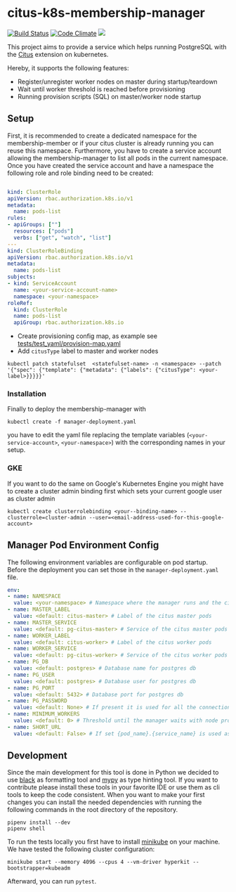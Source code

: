 # citus-k8s-membership-manager
[![Build Status](https://travis-ci.com/bakdata/citus-k8s-membership-manager.svg?branch=master)](https://travis-ci.com/bakdata/citus-k8s-membership-manager)
[![Code Climate](https://codeclimate.com/github/bakdata/citus-k8s-membership-manager/badges/gpa.svg)](https://codeclimate.com/github/bakdata/citus-k8s-membership-manager)
[![](https://img.shields.io/docker/automated/jrottenberg/ffmpeg.svg)](https://hub.docker.com/r/bakdata/citus-k8s-membership-manager)


This project aims to provide a service which helps running PostgreSQL with the [Citus](https://github.com/citusdata/citus) extension on kubernetes.

Hereby, it supports the following features:

- Register/unregister worker nodes on master during startup/teardown
- Wait until worker threshold is reached before provisioning
- Running provision scripts (SQL) on master/worker node startup

## Setup

First, it is recommended to create a dedicated namespace for the membership-member or if your citus cluster is already running you can reuse this namespace. Furthermore, you have to create a service account allowing the membership-manager to list all pods in the current namespace.
Once you have created the service account and have a namespace the following role and role binding need to be created:

```yaml

kind: ClusterRole
apiVersion: rbac.authorization.k8s.io/v1
metadata:
  name: pods-list
rules:
- apiGroups: [""]
  resources: ["pods"]
  verbs: ["get", "watch", "list"]
---
kind: ClusterRoleBinding
apiVersion: rbac.authorization.k8s.io/v1
metadata:
  name: pods-list
subjects:
- kind: ServiceAccount
  name: <your-service-account-name>
  namespace: <your-namespace>
roleRef:
  kind: ClusterRole
  name: pods-list
  apiGroup: rbac.authorization.k8s.io

```

- Create provisioning config map, as example see [tests/test\_yaml/provision-map.yaml](tests/test\_yaml/provision-map.yaml)
- Add `citusType` label to master and worker nodes
```
kubectl patch statefulset  <statefulset-name> -n <namespace> --patch '{"spec": {"template": {"metadata": {"labels": {"citusType": <your-label>}}}}}'
```


### Installation

Finally to deploy the membership-manager with 
```
kubectl create -f manager-deployment.yaml
``` 
you have to edit the yaml file replacing the template variables (`<your-service-account>`, `<your-namespace>`) with the corresponding names in your setup.


### GKE

If you want to do the same on Google's Kubernetes Engine you might have to create a cluster admin binding first which sets your current google user as cluster admin

```shell
kubectl create clusterrolebinding <your--binding-name> --clusterrole=cluster-admin --user=<email-address-used-for-this-google-account>
```

## Manager Pod Environment Config

The following environment variables are configurable on pod startup. Before the deployment you can set those in the `manager-deployment.yaml` file.

```yml
env:
- name: NAMESPACE
  value: <your-namespace> # Namespace where the manager runs and the citus cluster is supposed to be
- name: MASTER_LABEL
  value: <default: citus-master> # Label of the citus master pods
- name: MASTER_SERVICE
  value: <default: pg-citus-master> # Service of the citus master pods
- name: WORKER_LABEL
  value: <default: citus-worker> # Label of the citus worker pods
- name: WORKER_SERVICE
  value: <default: pg-citus-worker> # Service of the citus worker pods
- name: PG_DB
  value: <default: postgres> # Database name for postgres db
- name: PG_USER
  value: <default: postgres> # Database user for postgres db
- name: PG_PORT
  value: <default: 5432> # Database port for postgres db
- name: PG_PASSWORD
  value: <default: None> # If present it is used for all the connections to the pg nodes
- name: MINIMUM_WORKERS
  value: <default: 0> # Threshold until the manager waits with node provisioning
- name: SHORT_URL
  value: <default: False> # If set {pod_name}.{service_name} is used as host pattern instead of {pod_name}.{service_name}.{namespace}.svc.cluster.local
```

## Development

Since the main development for this tool is done in Python we decided to use [black](https://github.com/ambv/black) as formatting tool and [mypy](http://mypy-lang.org/) as type hinting tool. If you want to contribute please install these tools in your favorite IDE or use them as cli tools to keep the code consistent. When you want to make your first changes you can install the needed dependencies with running the following commands in the root directory of the repository.

```shell
pipenv install --dev
pipenv shell
```

To run the tests locally you first have to install [minikube](https://kubernetes.io/docs/setup/minikube/) on your machine. We have tested the following cluster configuration:

```shell
minikube start --memory 4096 --cpus 4 --vm-driver hyperkit --bootstrapper=kubeadm
```

Afterward, you can run `pytest`.

